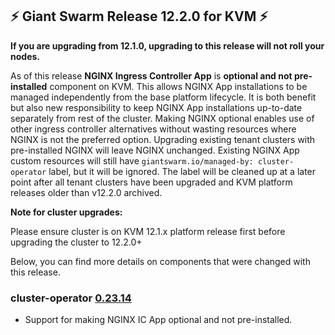 ## :zap:  Giant Swarm Release 12.2.0 for KVM :zap:

**If you are upgrading from 12.1.0, upgrading to this release will not roll your nodes.**

As of this release **NGINX Ingress Controller App** is **optional and not pre-installed** component on KVM. This allows NGINX App installations to be managed independently from the base platform lifecycle. It is both benefit but also new responsibility to keep NGINX App installations up-to-date separately from rest of the cluster. Making NGINX optional enables use of other ingress controller alternatives without wasting resources where NGINX is not the preferred option. Upgrading existing tenant clusters with pre-installed NGINX will leave NGINX unchanged. Existing NGINX App custom resources will still have `giantswarm.io/managed-by: cluster-operator` label, but it will be ignored. The label will be cleaned up at a later point after all tenant clusters have been upgraded and KVM platform releases older than v12.2.0 archived.

**Note for cluster upgrades:**

Please ensure cluster is on KVM 12.1.x platform release first before upgrading the cluster to 12.2.0+

Below, you can find more details on components that were changed with this release.

### cluster-operator [0.23.14](https://github.com/giantswarm/cluster-operator/releases/tag/v0.23.14)

- Support for making NGINX IC App optional and not pre-installed.
